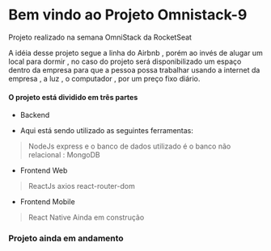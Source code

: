 # Bem vindo ao Projeto Omnistack-9 

Projeto realizado na semana OmniStack da RocketSeat

A idéia  desse  projeto segue a linha do Airbnb , porém ao invés de alugar um local para dormir , no caso do projeto será disponibilizado um espaço dentro da empresa para  que a pessoa possa trabalhar usando a internet da empresa , a luz , o computador , por um preço fixo diário. 

#### O projeto  está dividido em três partes 

- Backend

- Aqui está sendo utilizado as seguintes ferramentas:
> NodeJs
> express
e o banco de dados utilizado é o  banco não relacional :
> MongoDB

- Frontend Web
> ReactJs
> axios
> react-router-dom

- Frontend Mobile
> React Native
> Ainda em construção

### Projeto ainda em andamento
